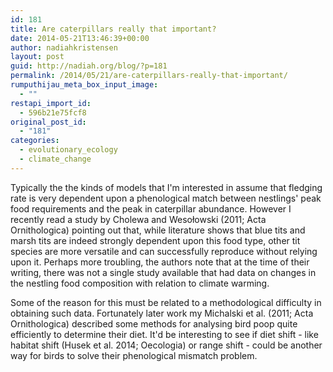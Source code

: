 ```yaml
---
id: 181
title: Are caterpillars really that important?
date: 2014-05-21T13:46:39+00:00
author: nadiahkristensen
layout: post
guid: http://nadiah.org/blog/?p=181
permalink: /2014/05/21/are-caterpillars-really-that-important/
rumputhijau_meta_box_input_image:
  - ""
restapi_import_id:
  - 596b21e75fcf8
original_post_id:
  - "181"
categories:
  - evolutionary_ecology
  - climate_change
---
```

Typically the the kinds of models that I'm interested in assume that fledging rate is very dependent upon a phenological match between nestlings' peak food requirements and the peak in caterpillar abundance. However I recently read a study by Cholewa and Wesołowski (2011; Acta Ornithologica) pointing out that, while literature shows that blue tits and marsh tits are indeed strongly dependent upon this food type, other tit species are more versatile and can successfully reproduce without relying upon it. Perhaps more troubling, the authors note that at the time of their writing, there was not a single study available that had data on changes in the nestling food composition with relation to climate warming. 

Some of the reason for this must be related to a methodological difficulty in obtaining such data. Fortunately later work my Michalski et al. (2011; Acta Ornithologica) described some methods for analysing bird poop quite efficiently to determine their diet. It'd be interesting to see if diet shift - like habitat shift (Husek et al. 2014; Oecologia) or range shift - could be another way for birds to solve their phenological mismatch problem.

